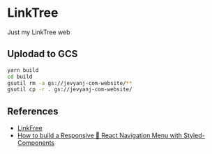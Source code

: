 # LinkTree

Just my LinkTree web

## Uplodad to GCS

```sh
yarn build
cd build
gsutil rm -a gs://jevyanj-com-website/**
gsutil cp -r . gs://jevyanj-com-website/
```

## References

- [LinkFree](https://github.com/MichaelBarney/LinkFree)
- [How to build a Responsive 📱 React Navigation Menu with Styled-Components](https://dev.to/hyggedev/how-to-build-a-responsive-react-navigation-menu-with-styled-components-3682)
